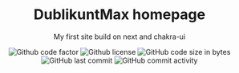 
<h1 align="center"> DublikuntMax homepage </h1>
<p align="center">My first site build on next and chakra-ui </p>

<div align="center">
	<img src="https://www.codefactor.io/repository/github/dublikuntmux/dublikunt-homepage/badge" alt="Github code factor">
	<img src="https://img.shields.io/github/license/DublikuntMux/dublikunt-homepage?style=flat-square" alt="Github license">
	<img src="https://img.shields.io/github/languages/code-size/dublikuntmux/dublikunt-homepage" alt="GitHub code size in bytes"/>
	<img src="https://img.shields.io/github/last-commit/dublikuntmux/dublikunt-homepage" alt="GitHub last commit"/>
    <img src="https://img.shields.io/github/commit-activity/w/dublikuntmux/dublikunt-homepage" alt="GitHub commit activity"/>
</div>
